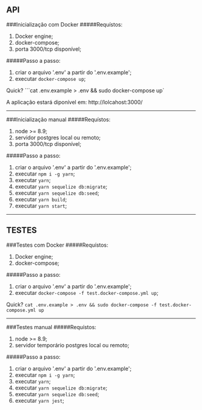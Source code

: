 ## API
###Inicialização com Docker
#####Requístos:
1. Docker engine;
2. docker-compose;
3. porta 3000/tcp disponível;

#####Passo a passo:
1. criar o arquivo '.env' a partir do '.env.example';
2. executar `docker-compose up`;

Quick? ```cat .env.example > .env && sudo docker-compose up`

A aplicação estará diponível em: http://lolcahost:3000/

---
###Inicialização manual
#####Requístos:
1. node >= 8.9;
2. servidor postgres local ou remoto;
3. porta 3000/tcp disponível;

#####Passo a passo:
1. criar o arquivo '.env' a partir do '.env.example';
2. executar `npm i -g yarn`;
3. executar `yarn`;
4. executar `yarn sequelize db:migrate`;
5. executar `yarn sequelize db:seed`;
6. executar `yarn build`;
7. executar `yarn start`;
___

## TESTES
###Testes com Docker
#####Requístos:
1. Docker engine;
2. docker-compose;

#####Passo a passo:
1. criar o arquivo '.env' a partir do '.env.example';
2. executar `docker-compose -f test.docker-compose.yml up`;

Quick? `cat .env.example > .env && sudo docker-compose -f test.docker-compose.yml up`

---
###Testes manual
#####Requístos:
1. node >= 8.9;
2. servidor temporário postgres local ou remoto;

#####Passo a passo:
1. criar o arquivo '.env' a partir do '.env.example';
2. executar `npm i -g yarn`;
3. executar `yarn`;
4. executar `yarn sequelize db:migrate`;
5. executar `yarn sequelize db:seed`;
6. executar `yarn jest`;
